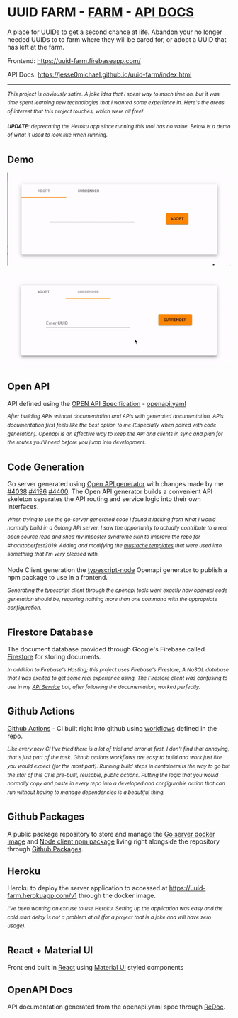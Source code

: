 # UUID FARM - [FARM](https://uuid-farm.firebaseapp.com/) - [API DOCS](https://jesse0michael.github.io/uuid-farm/index.html)

A place for UUIDs to get a second chance at life. Abandon your no longer needed UUIDs to to farm where they will be cared for, or adopt a UUID that has left at the farm.

Frontend: https://uuid-farm.firebaseapp.com/

API Docs: https://jesse0michael.github.io/uuid-farm/index.html

---

_<sup>This project is obviously satire. A joke idea that I spent way to much time on, but it was time spent learning new technologies that I wanted some experience in. Here's the areas of interest that this project touches, which were all free!</sup>_

_<sup>**UPDATE**: deprecating the Heroku app since running this tool has no value. Below is a demo of what it used to look like when running.</sup>_

## Demo

![adopt example](assets/adopt.gif)

![surrender example](assets/surrender.gif)


## Open API

API defined using the [OPEN API Specification](https://github.com/OAI/OpenAPI-Specification) - [openapi.yaml](api/openapi.yaml)

_<sup>After building APIs without documentation and APIs with generated documentation, APIs documentation first feels like the best option to me (Especially when paired with code generation). Openapi is an effective way to keep the API and clients in sync and plan for the routes you'll need before you jump into development.</sup>_

## Code Generation

Go server generated using [Open API generator](https://github.com/OpenAPITools/openapi-generator) with changes made by me [#4038](https://github.com/OpenAPITools/openapi-generator/pull/4038) [#4196](https://github.com/OpenAPITools/openapi-generator/pull/4196) [#4400](https://github.com/OpenAPITools/openapi-generator/pull/4400). The Open API generator builds a convenient API skeleton separates the API routing and service logic into their own interfaces.

_<sup>When trying to use the go-server generated code I found it lacking from what I would normally build in a Golang API server. I saw the opportunity to actually contribute to a real open source repo and shed my imposter syndrome skin to improve the repo for #hacktoberfest2019. Adding and modifying the [mustache templates](https://mustache.github.io/mustache.5.html) that were used into something that I'm very pleased with.</sup>_

Node Client generation the [typescript-node](https://github.com/OpenAPITools/openapi-generator/blob/master/docs/generators/typescript-node.md) Openapi generator to publish a npm package to use in a frontend.

_<sup>Generating the typescript client through the openapi tools went exactly how openapi code generation should be, requiring nothing more than one command with the appropriate configuration.</sup>_

## Firestore Database

The document database provided through Google's Firebase called [Firestore](https://firebase.google.com/docs/firestore) for storing documents.

_<sup>In addition to Firebase's Hosting; this project uses Firebase's Firestore, A NoSQL database that I was excited to get some real experience using. The Firestore client was confusing to use in my [API Service](pkg/uuids/api_default_service.go) but, after following the documentation, worked perfectly.</sup>_

## Github Actions

[Github Actions](https://help.github.com/en/actions/automating-your-workflow-with-github-actions) - CI built right into github using [workflows](.github/workflows/release.yml) defined in the repo.

_<sup>Like every new CI I've tried there is a lot of trial and error at first. I don't find that annoying, that's just part of the task. Github actions workflows are easy to build and work just like you would expect (for the most part). Running build steps in containers is the way to go but the star of this CI is pre-built, reusable, public actions. Putting the logic that you would normally copy and paste in every repo into a developed and configurable action that can run without having to manage dependencies is a beautiful thing.</sup>_

## Github Packages

A public package repository to store and manage the [Go server docker image](https://github.com/Jesse0Michael/uuid-farm/packages/43229) and [Node client npm package](https://github.com/Jesse0Michael/uuid-farm/packages/48889) living right alongside the repository through [Github Packages](https://help.github.com/en/github/managing-packages-with-github-package-registry/about-github-package-registry).

## Heroku

Heroku to deploy the server application to accessed at https://uuid-farm.herokuapp.com/v1 through the docker image.

_<sup>I've been wanting an excuse to use Heroku. Setting up the application was easy and the cold start delay is not a problem at all (for a project that is a joke and will have zero usage).</sup>_

## React + Material UI

Front end built in [React](https://reactjs.org/docs/create-a-new-react-app.html) using [Material UI](https://material-ui.com/getting-started/installation/) styled components

## OpenAPI Docs

API documentation generated from the openapi.yaml spec through [ReDoc](https://github.com/Redocly/redoc).
